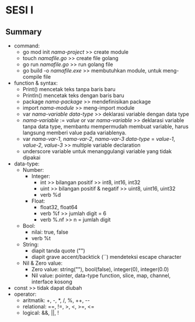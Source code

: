 # SESI I

## Summary

- command:
  - go mod init _nama-project_ >> create module
  - touch _namafile.go_ >> create file golang
  - go run _namafile.go_ >> run golang file
  - go build -o _namafile.exe_ >> membutuhkan module, untuk meng-compile file
- function & syntax:
  - Print() mencetak teks tanpa baris baru
  - Println() mencetak teks dengan baris baru
  - package _nama-package_ >> mendefinisikan package
  - import _nama-module_ >> meng-import module
  - var _nama-variable_ _data-type_ >> deklarasi variable dengan data type
  - _nama-variable_ := _value_ or var _nama-variable_ >> deklarasi variable tanpa data type, membantu mempermudah membuat variable, harus langsung memberi value pada variablenya.
  - var _nama-var-1_, _nama-var-2_, _nama-var-3_ _data-type_ = _value-1_, _value-2_, _value-3_ >> multiple variable declaration
  - underscore variable untuk menanggulangi variable yang tidak dipakai
- data-type:
  - Number:
    - Integer:
      - int >> bilangan positif >> int8, int16, int32
      - uint >> bilangan positif & negatif >> uint8, uint16, uint32
      - verb %d
    - Float:
      - float32, float64
      - verb %f >> jumlah digit = 6
      - verb %.nf >> n = jumlah digit
  - Bool:
    - nilai: true, false
    - verb %t
  - String:
    - diapit tanda quote ("")
    - diapit grave accent/backtick (``) mendeteksi escape character
  - Nil & Zero value:
    - Zero value: string(""), bool(false), integer(0), integer(0.0)
    - Nil value: pointer, data-type function, slice, map, channel, interface kosong
- const >> tidak dapat diubah
- operator:
  - aritmatik: +, -, \*, /, %, ++, --
  - relational: ==, !=, >, <, >=, <=
  - logical: &&, ||, !
